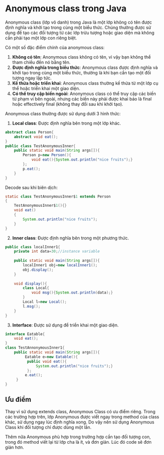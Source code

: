 # Anonymous class trong Java
Anonymous class (lớp vô danh) trong Java là một lớp không có tên được định nghĩa và khởi tạo trong cùng một biểu thức. Chúng thường được sử dụng để tạo các đối tượng từ các lớp trừu tượng hoặc giao diện mà không cần phải tạo một lớp con riêng biệt.

Có một số đặc điểm chính của anonymous class:
1. **Không có tên**: Anonymous class không có tên, vì vậy bạn không thể tham chiếu đến nó bằng tên.
2. **Được định nghĩa trong biểu thức**: Anonymous class được định nghĩa và khởi tạo trong cùng một biểu thức, thường là khi bạn cần tạo một đối tượng ngay lập tức.
3. **Kế thừa hoặc triển khai**: Anonymous class thường kế thừa từ một lớp cụ thể hoặc triển khai một giao diện.
4. **Có thể truy cập biến ngoài**: Anonymous class có thể truy cập các biến từ phạm vi bên ngoài, nhưng các biến này phải được khai báo là final hoặc effectively final (không thay đổi sau khi khởi tạo).

Anonymous class thường được sử dụng dưới 3 hình thức:
1. **Local class**: Được định nghĩa bên trong một lớp khác.
```java
abstract class Person{
    abstract void eat();
}
public class TestAnonymousInner{
    public static void main(String args[]){
        Person p=new Person(){
            void eat(){System.out.println("nice fruits");}
        };
        p.eat();
    }
}
```
Decode sau khi biên dịch:
```java
static class TestAnonymousInner$1 extends Person
{
    TestAnonymousInner$1(){}
    void eat()
    {
        System.out.println("nice fruits");
    }
}
```
2. **Inner class**: Được định nghĩa bên trong một phương thức.
```java
public class localInner1{
    private int data=30;//instance variable
    
    public static void main(String args[]){
        localInner1 obj=new localInner1();
        obj.display();
    }
    
    void display(){
        class Local{
            void msg(){System.out.println(data);}
        }
        Local l=new Local();
        l.msg();
    }
}
```
3. **Interface**: Được sử dụng để triển khai một giao diện.
```java
interface Eatable{
    void eat();
}
class TestAnnonymousInner1{
    public static void main(String args[]){
         Eatable e=new Eatable(){
          public void eat(){
              System.out.println("nice fruits");}
          };
         e.eat();
     }
}
```

## Ưu điểm
Thay vì sử dụng extends class, Anonymous Class có ưu điểm riêng. Trong các trường hợp trên, lớp Anonymous được viết ngay trong method của class khác, sử dụng ngay lúc định nghĩa xong. Do vậy nên sử dụng Anonymous Class khi đối tượng chỉ được dùng một lần.

Thêm nữa Anonymous phù hợp trong trường hợp cần tạo đối tượng con, trong đó method viết lại từ lớp cha là ít, và đơn giản. Lúc đó code sẽ đơn giản hơn.